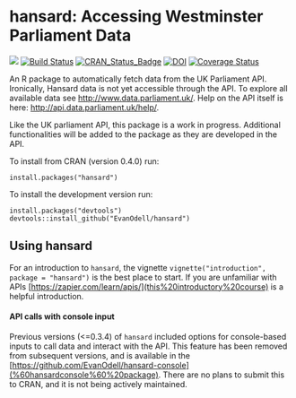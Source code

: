 
<!-- README.md is generated from README.Rmd. Please edit that file -->
hansard: Accessing Westminster Parliament Data
==============================================

[![](http://cranlogs.r-pkg.org/badges/grand-total/hansard)](https://dgrtwo.shinyapps.io/cranview/) [![Build Status](https://travis-ci.org/EvanOdell/hansard.png?branch=master)](https://travis-ci.org/EvanOdell/hansard)
[![CRAN\_Status\_Badge](https://www.r-pkg.org/badges/version/hansard)](https://cran.r-project.org/package=hansard) [![DOI](https://zenodo.org/badge/72111315.svg)](https://zenodo.org/badge/latestdoi/72111315) [![Coverage Status](https://img.shields.io/codecov/c/github/EvanOdell/hansard/master.svg)](https://codecov.io/github/EvanOdell/hansard?branch=master)

An R package to automatically fetch data from the UK Parliament API. Ironically, Hansard data is not yet accessible through the API. To explore all available data see <http://www.data.parliament.uk/>. Help on the API itself is here: <http://api.data.parliament.uk/help/>.

Like the UK parliament API, this package is a work in progress. Additional functionalities will be added to the package as they are developed in the API.

To install from CRAN (version 0.4.0) run:

    install.packages("hansard")

To install the development version run:

    install.packages("devtools")
    devtools::install_github("EvanOdell/hansard")

Using hansard
-------------

For an introduction to `hansard`, the vignette `vignette("introduction", package = "hansard")` is the best place to start. If you are unfamiliar with APIs [https://zapier.com/learn/apis/](this%20introductory%20course) is a helpful introduction.

#### API calls with console input

Previous versions (&lt;=0.3.4) of `hansard` included options for console-based inputs to call data and interact with the API. This feature has been removed from subsequent versions, and is available in the [https://github.com/EvanOdell/hansard-console](%60hansardconsole%60%20package). There are no plans to submit this to CRAN, and it is not being actively maintained.
